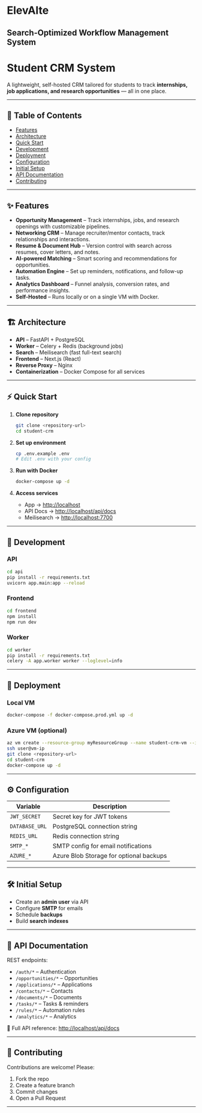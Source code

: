 # ElevAIte
Search-Optimized Workflow Management System
---

# Student CRM System

A lightweight, self-hosted CRM tailored for students to track **internships, job applications, and research opportunities** — all in one place.

---

## 📑 Table of Contents

* [Features](#-features)
* [Architecture](#-architecture)
* [Quick Start](#-quick-start)
* [Development](#-development)
* [Deployment](#-deployment)
* [Configuration](#-configuration)
* [Initial Setup](#-initial-setup)
* [API Documentation](#-api-documentation)
* [Contributing](#-contributing)

---

## ✨ Features

* **Opportunity Management** – Track internships, jobs, and research openings with customizable pipelines.
* **Networking CRM** – Manage recruiter/mentor contacts, track relationships and interactions.
* **Resume & Document Hub** – Version control with search across resumes, cover letters, and notes.
* **AI-powered Matching** – Smart scoring and recommendations for opportunities.
* **Automation Engine** – Set up reminders, notifications, and follow-up tasks.
* **Analytics Dashboard** – Funnel analysis, conversion rates, and performance insights.
* **Self-Hosted** – Runs locally or on a single VM with Docker.

---

## 🏗 Architecture

* **API** – FastAPI + PostgreSQL
* **Worker** – Celery + Redis (background jobs)
* **Search** – Meilisearch (fast full-text search)
* **Frontend** – Next.js (React)
* **Reverse Proxy** – Nginx
* **Containerization** – Docker Compose for all services

---

## ⚡ Quick Start

1. **Clone repository**

   ```bash
   git clone <repository-url>
   cd student-crm
   ```

2. **Set up environment**

   ```bash
   cp .env.example .env
   # Edit .env with your config
   ```

3. **Run with Docker**

   ```bash
   docker-compose up -d
   ```

4. **Access services**

   * App → [http://localhost](http://localhost)
   * API Docs → [http://localhost/api/docs](http://localhost/api/docs)
   * Meilisearch → [http://localhost:7700](http://localhost:7700)

---

## 🔧 Development

### API

```bash
cd api
pip install -r requirements.txt
uvicorn app.main:app --reload
```

### Frontend

```bash
cd frontend
npm install
npm run dev
```

### Worker

```bash
cd worker
pip install -r requirements.txt
celery -A app.worker worker --loglevel=info
```

---

## 🚀 Deployment

### Local VM

```bash
docker-compose -f docker-compose.prod.yml up -d
```

### Azure VM (optional)

```bash
az vm create --resource-group myResourceGroup --name student-crm-vm --image Ubuntu2004
ssh user@vm-ip
git clone <repository-url>
cd student-crm
docker-compose up -d
```

---

## ⚙️ Configuration

| Variable       | Description                             |
| -------------- | --------------------------------------- |
| `JWT_SECRET`   | Secret key for JWT tokens               |
| `DATABASE_URL` | PostgreSQL connection string            |
| `REDIS_URL`    | Redis connection string                 |
| `SMTP_*`       | SMTP config for email notifications     |
| `AZURE_*`      | Azure Blob Storage for optional backups |

---

## 🛠 Initial Setup

* Create an **admin user** via API
* Configure **SMTP** for emails
* Schedule **backups**
* Build **search indexes**

---

## 📖 API Documentation

REST endpoints:

* `/auth/*` – Authentication
* `/opportunities/*` – Opportunities
* `/applications/*` – Applications
* `/contacts/*` – Contacts
* `/documents/*` – Documents
* `/tasks/*` – Tasks & reminders
* `/rules/*` – Automation rules
* `/analytics/*` – Analytics

📍 Full API reference: [http://localhost/api/docs](http://localhost/api/docs)

---

## 🤝 Contributing

Contributions are welcome! Please:

1. Fork the repo
2. Create a feature branch
3. Commit changes
4. Open a Pull Request

---
